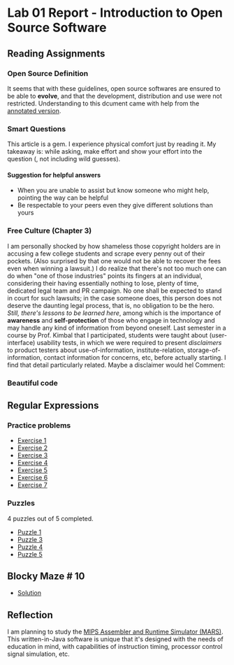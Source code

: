 # Lab 01 Report - Introduction to Open Source Software
## Reading Assignments
### Open Source Definition
It seems that with these guidelines, open source softwares are ensured to be able to **evolve**, and that the development, distribution and use were not restricted.
Understanding to this dcument came with help from the [annotated version](https://opensource.org/osd-annotated).
### Smart Questions
This article is a gem. I experience physical comfort just by reading it. My takeaway is: while asking, make effort and show your effort into the question (, not including wild guesses).
#### Suggestion for helpful answers
 - When you are unable to assist but know someone who might help, pointing the way can be helpful
 - Be respectable to your peers even they give different solutions than yours
### Free Culture (Chapter 3)
I am personally shocked by how shameless those copyright holders are in accusing a few college students and scrape every penny out of their pockets. (Also surprised by that one would not be able to recover the fees even when winning a lawsuit.)
I do realize that there's not too much one can do when "one of those industries" points its fingers at an individual, considering their having essentially nothing to lose, plenty of time, dedicated legal team and PR campaign. No one shall be expected to stand in court for such lawsuits; in the case someone does, this person does not deserve the daunting legal process, that is, no obligation to be the hero.
*Still, there's lessons to be learned here*, among which is the importance of **awareness** and **self-protection** of those who engage in technology and may handle any kind of information from beyond oneself. Last semester in a course by Prof. Kimbal that I participated, students were taught about (user-interface) usability tests, in which we were required to present *disclaimers* to product testers about use-of-information, institute-relation, storage-of-information, contact information for concerns, etc, before actually starting. I find that detail particularly related. Maybe a disclaimer would hel
Comment: 
### Beautiful code

## Regular Expressions
### Practice problems
 - [Exercise 1](labs/lab01/15-1.png)
 - [Exercise 2](labs/lab01/15-2.png)
 - [Exercise 3](labs/lab01/15-3.png)
 - [Exercise 4](labs/lab01/15-4.png)
 - [Exercise 5](labs/lab01/15-5.png)
 - [Exercise 6](labs/lab01/15-6.png)
 - [Exercise 7](labs/lab01/15-7.png)
### Puzzles
4 puzzles out of 5 completed.
 - [Puzzle 1](labs/lab01/16-1.png)
 - [Puzzle 3](labs/lab01/16-3.png)
 - [Puzzle 4](labs/lab01/16-4.png)
 - [Puzzle 5](labs/lab01/16-5.png)

## Blocky Maze \# 10
 - [Solution](labs/lab01/18.png)

## Reflection
I am planning to study the [MIPS Assembler and Runtime Simulator (MARS)](https://github.com/gon1332/mars.git). This written-in-Java software is unique that it's designed with the needs of education in mind, with capabilities of instruction timing, processor control signal simulation, etc.
